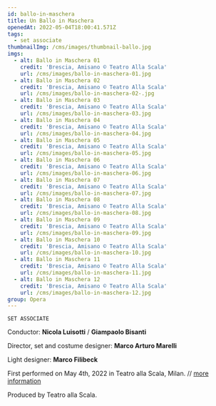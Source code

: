 ```yaml
---
id: ballo-in-maschera
title: Un Ballo in Maschera
openedAt: 2022-05-04T18:00:41.571Z
tags:
  - set associate
thumbnailImg: /cms/images/thumbnail-ballo.jpg
imgs:
  - alt: Ballo in Maschera 01
    credit: 'Brescia, Amisano © Teatro Alla Scala'
    url: /cms/images/ballo-in-maschera-01.jpg
  - alt: Ballo in Maschera 02
    credit: 'Brescia, Amisano © Teatro Alla Scala'
    url: /cms/images/ballo-in-maschera-02-.jpg
  - alt: Ballo in Maschera 03
    credit: 'Brescia, Amisano © Teatro Alla Scala'
    url: /cms/images/ballo-in-maschera-03.jpg
  - alt: Ballo in Maschera 04
    credit: 'Brescia, Amisano © Teatro Alla Scala'
    url: /cms/images/ballo-in-maschera-04.jpg
  - alt: Ballo in Maschera 05
    credit: 'Brescia, Amisano © Teatro Alla Scala'
    url: /cms/images/ballo-in-maschera-05.jpg
  - alt: Ballo in Maschera 06
    credit: 'Brescia, Amisano © Teatro Alla Scala'
    url: /cms/images/ballo-in-maschera-06.jpg
  - alt: Ballo in Maschera 07
    credit: 'Brescia, Amisano © Teatro Alla Scala'
    url: /cms/images/ballo-in-maschera-07.jpg
  - alt: Ballo in Maschera 08
    credit: 'Brescia, Amisano © Teatro Alla Scala'
    url: /cms/images/ballo-in-maschera-08.jpg
  - alt: Ballo in Maschera 09
    credit: 'Brescia, Amisano © Teatro Alla Scala'
    url: /cms/images/ballo-in-maschera-09.jpg
  - alt: Ballo in Maschera 10
    credit: 'Brescia, Amisano © Teatro Alla Scala'
    url: /cms/images/ballo-in-maschera-10.jpg
  - alt: Ballo in Maschera 11
    credit: 'Brescia, Amisano © Teatro Alla Scala'
    url: /cms/images/ballo-in-maschera-11.jpg
  - alt: Ballo in Maschera 12
    credit: 'Brescia, Amisano © Teatro Alla Scala'
    url: /cms/images/ballo-in-maschera-12.jpg
group: Opera
---
```

`SET ASSOCIATE`

Conductor: **Nicola Luisotti** / **Giampaolo Bisanti** 

Director, set and costume designer: **Marco Arturo Marelli**

Light designer: **Marco Filibeck**

First performed on May 4th, 2022 in Teatro alla Scala, Milan. // [more information](https://www.teatroallascala.org/en/season/2021-2022/opera/ballo-in-maschera.html)

Produced by Teatro alla Scala.
